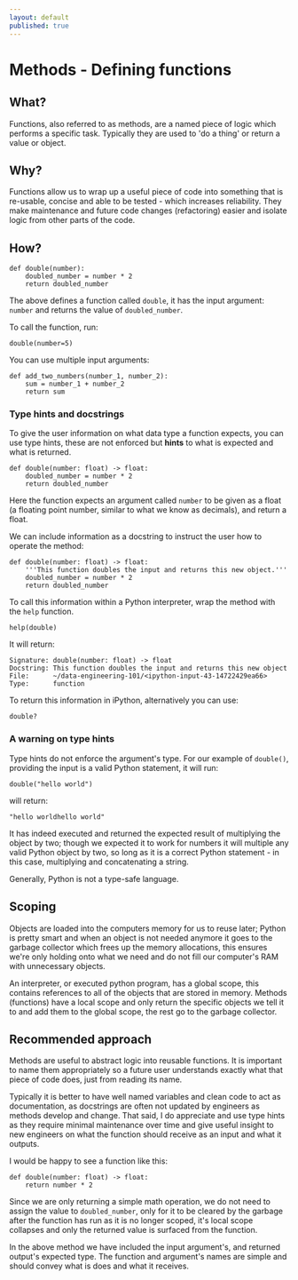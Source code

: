 ```yaml
---
layout: default
published: true
---
```

# Methods - Defining functions

## What?

Functions, also referred to as methods, are a named piece of logic which performs a specific task. Typically they are used to 'do a thing' or return a value or object.

## Why?

Functions allow us to wrap up a useful piece of code into something that is re-usable, concise and able to be tested - which increases reliability. They make maintenance and future code changes (refactoring) easier and isolate logic from other parts of the code.

## How?

    def double(number):
        doubled_number = number * 2
        return doubled_number

The above defines a function called `double`, it has the input argument: `number` and returns the value of `doubled_number`.

To call the function, run:

    double(number=5)

You can use multiple input arguments:

    def add_two_numbers(number_1, number_2):
        sum = number_1 + number_2
        return sum

### Type hints and docstrings

To give the user information on what data type a function expects, you can use type hints, these are not enforced but __hints__ to what is expected and what is returned.

    def double(number: float) -> float:
        doubled_number = number * 2
        return doubled_number

Here the function expects an argument called `number` to be given as a float (a floating point number, similar to what we know as decimals), and return a float.

We can include information as a docstring to instruct the user how to operate the method:

    def double(number: float) -> float:
        '''This function doubles the input and returns this new object.'''
        doubled_number = number * 2
        return doubled_number


To call this information within a Python interpreter, wrap the method with the `help` function.

    help(double)

It will return:

    Signature: double(number: float) -> float
    Docstring: This function doubles the input and returns this new object
    File:      ~/data-engineering-101/<ipython-input-43-14722429ea66>
    Type:      function

To return this information in iPython, alternatively you can use:

    double?

### A warning on type hints

Type hints do not enforce the argument's type. For our example of `double()`, providing the input is a valid Python statement, it will run:

    double("hello world")

will return:

    "hello worldhello world"

It has indeed executed and returned the expected result of multiplying the object by two; though we expected it to work for numbers it will multiple any valid Python object by two, so long as it is a correct Python statement - in this case, multiplying and concatenating a string.

Generally, Python is not a type-safe language.

## Scoping

Objects are loaded into the computers memory for us to reuse later; Python is pretty smart and when an object is not needed anymore it goes to the garbage collector which frees up the memory allocations, this ensures we're only holding onto what we need and do not fill our computer's RAM with unnecessary objects.

An interpreter, or executed python program, has a global scope, this contains references to all of the objects that are stored in memory. Methods (functions) have a local scope and only return the specific objects we tell it to and add them to the global scope, the rest go to the garbage collector.

## Recommended approach

Methods are useful to abstract logic into reusable functions. It is important to name them appropriately so a future user understands exactly what that piece of code does, just from reading its name.

Typically it is better to have well named variables and clean code to act as documentation, as docstrings are often not updated by engineers as methods develop and change.  That said, I do appreciate and use type hints as they require minimal maintenance over time and give useful insight to new engineers on what the function should receive as an input and what it outputs.

I would be happy to see a function like this:

    def double(number: float) -> float:
        return number * 2

Since we are only returning a simple math operation, we do not need to assign the value to `doubled_number`, only for it to be cleared by the garbage after the function has run as it is no longer scoped, it's local scope collapses and only the returned value is surfaced from the function.

In the above method we have included the input argument's, and returned output's expected type. The function and argument's names are simple and should convey what is does and what it receives.
